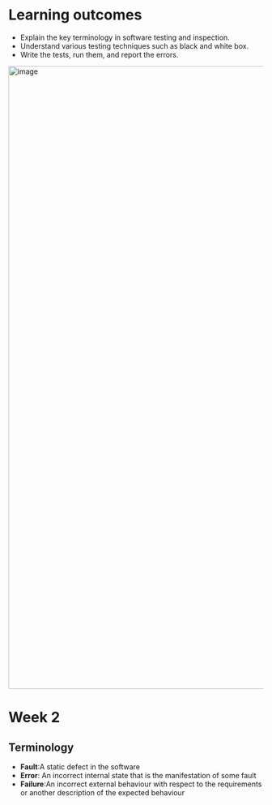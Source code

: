 # Learning outcomes
- Explain the key terminology in software testing and inspection.
- Understand various testing techniques such as black and white box.
- Write the tests, run them, and report the errors.
<img width="1228" alt="image" src="https://github.com/user-attachments/assets/fd093347-882c-4d30-866a-a2667973c3de">

# Week 2

## Terminology
- **Fault**:A static defect in the software
- **Error**: An incorrect internal state that is the manifestation of some fault
- **Failure**:An incorrect external behaviour with respect to the requirements or another description of the expected behaviour


